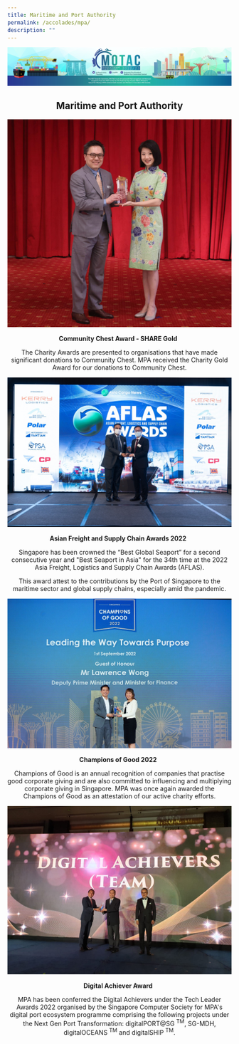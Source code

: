 ```yaml
---
title: Maritime and Port Authority
permalink: /accolades/mpa/
description: ""
---
```

![](/images/hero.png)

<center>
	<h2>Maritime and Port Authority</h2>
</center>

![](/images/ACCOLADES/MPA/Charity%20SHARE%20Gold%20Award%202022.jpg)

<center>
	<p><b>Community Chest Award - SHARE Gold  </b></p>
	<p>The Charity Awards are presented to organisations that have made significant donations to Community Chest. MPA received the Charity Gold Award for our donations to Community Chest.</p>
</center>

![](/images/ACCOLADES/MPA/Best%20Seaport%20in%20Asia%202022.jpeg)

<center>
	<p><b>Asian Freight and Supply Chain Awards 2022  </b></p>
	<p>Singapore has been crowned the “Best Global Seaport” for a second consecutive year and "Best Seaport in Asia" for the 34th time at the 2022 Asia Freight, Logistics and Supply Chain Awards (AFLAS).</p>
	<p>This award attest to the contributions by the Port of Singapore to the maritime sector and global supply chains, especially amid the pandemic.</p>
</center>

![](/images/ACCOLADES/MPA/Champion_of_Good_2022_1_25.jpeg)

<center>
	<p><b>Champions of Good 2022  </b></p>
	<p>Champions of Good is an annual recognition of companies that practise good corporate giving and are also committed to influencing and multiplying corporate giving in Singapore. MPA was once again awarded the Champions of Good as an attestation of our active charity efforts.</p>
</center>

![](/images/ACCOLADES/MPA/Digital%20Achievers%20Tech%20Leader%20Awards%202022.jpg)

<center>
	<p><b>Digital Achiever Award  </b></p>
	<p>MPA has been conferred the Digital Achievers under the Tech Leader Awards 2022 organised by the Singapore Computer Society for MPA's digital port ecosystem programme comprising the following projects under the Next Gen Port Transformation: digitalPORT@SG <sup>TM</sup>, SG-MDH, digitalOCEANS <sup>TM</sup> and digitalSHIP <sup>TM</sup>.</p>
</center>